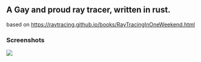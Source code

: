 ## A Gay and proud ray tracer, written in rust.
based on https://raytracing.github.io/books/RayTracingInOneWeekend.html

### Screenshots
![](screenshot.jpg)
